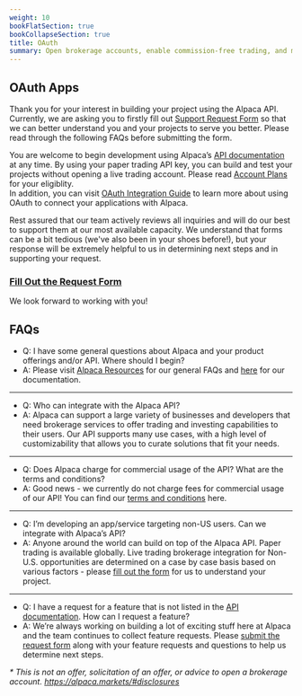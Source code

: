 ```yaml
---
weight: 10
bookFlatSection: true
bookCollapseSection: true
title: OAuth
summary: Open brokerage accounts, enable commission-free trading, and manage the ongoing user experience with Alpaca Broker API
---
```


## OAuth Apps

Thank you for your interest in building your project using the Alpaca API. Currently, we are asking you to firstly fill out [Support Request Form](https://alpacamarkets.typeform.com/to/y2O8bdBA) so that we can better understand you and your projects to serve you better. Please read through the following FAQs before submitting the form.

You are welcome to begin development using Alpaca’s [API documentation](https://alpaca.markets/docs/api-documentation/) at any time. By using your paper trading API key, you can build and test your projects without opening a live trading account. Please read [Account Plans](https://alpaca.markets/docs/trading-on-alpaca/account-plans/) for your eligiblity.  
In addition, you can visit [OAuth Integration Guide](https://docs.alpaca.markets/build-apps_services-with-alpaca/oauth-guide/) to learn more about using OAuth to connect your applications with Alpaca. 

Rest assured that our team actively reviews all inquiries and will do our best to support them at our most available capacity. We understand that forms can be a bit tedious (we've also been in your shoes before!), but your response will be extremely helpful to us in determining next steps and in supporting your request.

### [Fill Out the Request Form](https://alpacamarkets.typeform.com/to/y2O8bdBA)

We look forward to working with you!


## FAQs

- Q: I have some general questions about Alpaca and your product offerings and/or API. Where should I begin? 
- A: Please visit [Alpaca Resources](https://alpaca.markets/learn/) for our general FAQs and [here](https://alpaca.markets/docs/) for our documentation.

----

- Q: Who can integrate with the Alpaca API? 
- A: Alpaca can support a large variety of businesses and developers that need brokerage services to offer trading and investing capabilities to their users. Our API supports many use cases, with a high level of customizability that allows you to curate solutions that fit your needs. 

----

- Q: Does Alpaca charge for commercial usage of the API? What are the terms and conditions?
- A: Good news - we currently do not charge fees for commercial usage of our API! You can find our [terms and conditions](https://files.alpaca.markets/disclosures/alpaca_terms_and_conditions.pdf) here.

----

- Q: I’m developing an app/service targeting non-US users. Can we integrate with Alpaca’s API? 
- A: Anyone around the world can build on top of the Alpaca API. Paper trading is available globally. Live trading brokerage integration for Non-U.S. opportunities are determined on a case by case basis based on various factors - please [fill out the form](https://alpacamarkets.typeform.com/to/y2O8bdBA) for us to understand your project. 

----

- Q: I have a request for a feature that is not listed in the [API documentation](https://alpaca.markets/docs/api-documentation/). How can I request a feature?
- A: We’re always working on building a lot of exciting stuff here at Alpaca and the team continues to collect feature requests. Please [submit the request form](https://alpacamarkets.typeform.com/to/y2O8bdBA) along with your feature requests and questions to help us determine next steps. 

<i>\* This is not an offer, solicitation of an offer, or advice to open a brokerage account. https://alpaca.markets/#disclosures </i>
